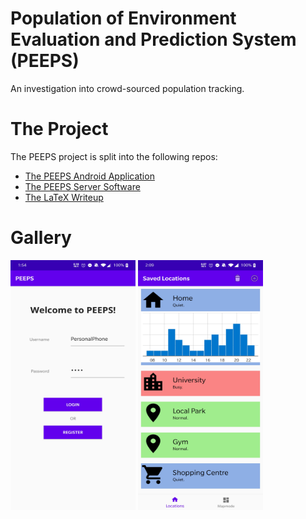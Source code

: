 # Population of Environment Evaluation and Prediction System (PEEPS)

An investigation into crowd-sourced population tracking.

# The Project 
The PEEPS project is split into the following repos:

- [The PEEPS Android Application](https://github.com/ianpsgrantZA/PEEPS-client)
- [The PEEPS Server Software](https://github.com/ianpsgrantZA/PEEPS-server)
- [The LaTeX Writeup](https://github.com/ianpsgrantZA/PEEPS-writeup)


# Gallery

<img src="https://github.com/ianpsgrantZA/PEEPS/blob/main/Welcome.jpg" width="200" height="400" />    <img src="https://github.com/ianpsgrantZA/PEEPS/blob/main/Display.jpg" width="200" height="400" />
